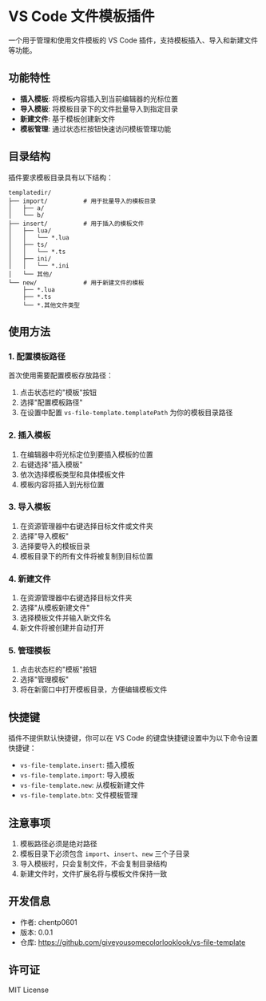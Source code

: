 # VS Code 文件模板插件

一个用于管理和使用文件模板的 VS Code 插件，支持模板插入、导入和新建文件等功能。

## 功能特性

- **插入模板**: 将模板内容插入到当前编辑器的光标位置
- **导入模板**: 将模板目录下的文件批量导入到指定目录
- **新建文件**: 基于模板创建新文件
- **模板管理**: 通过状态栏按钮快速访问模板管理功能

## 目录结构

插件要求模板目录具有以下结构：

```
templatedir/
├── import/          # 用于批量导入的模板目录
│   ├── a/
│   └── b/
├── insert/          # 用于插入的模板文件
│   ├── lua/
│   │   └── *.lua
│   ├── ts/
│   │   └── *.ts
│   ├── ini/
│   │   └── *.ini
│   └── 其他/
└── new/             # 用于新建文件的模板
    ├── *.lua
    ├── *.ts
    └── *.其他文件类型
```

## 使用方法

### 1. 配置模板路径

首次使用需要配置模板存放路径：

1. 点击状态栏的"模板"按钮
2. 选择"配置模板路径"
3. 在设置中配置 `vs-file-template.templatePath` 为你的模板目录路径

### 2. 插入模板

1. 在编辑器中将光标定位到要插入模板的位置
2. 右键选择"插入模板"
3. 依次选择模板类型和具体模板文件
4. 模板内容将插入到光标位置

### 3. 导入模板

1. 在资源管理器中右键选择目标文件或文件夹
2. 选择"导入模板"
3. 选择要导入的模板目录
4. 模板目录下的所有文件将被复制到目标位置

### 4. 新建文件

1. 在资源管理器中右键选择目标文件夹
2. 选择"从模板新建文件"
3. 选择模板文件并输入新文件名
4. 新文件将被创建并自动打开

### 5. 管理模板

1. 点击状态栏的"模板"按钮
2. 选择"管理模板"
3. 将在新窗口中打开模板目录，方便编辑模板文件

## 快捷键

插件不提供默认快捷键，你可以在 VS Code 的键盘快捷键设置中为以下命令设置快捷键：

- `vs-file-template.insert`: 插入模板
- `vs-file-template.import`: 导入模板
- `vs-file-template.new`: 从模板新建文件
- `vs-file-template.btn`: 文件模板管理

## 注意事项

1. 模板路径必须是绝对路径
2. 模板目录下必须包含 `import`、`insert`、`new` 三个子目录
3. 导入模板时，只会复制文件，不会复制目录结构
4. 新建文件时，文件扩展名将与模板文件保持一致

## 开发信息

- 作者: chentp0601
- 版本: 0.0.1
- 仓库: https://github.com/giveyousomecolorlooklook/vs-file-template

## 许可证

MIT License
